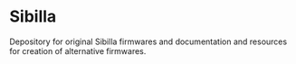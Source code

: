 # Sibilla
Depository for original Sibilla firmwares and documentation and resources for creation of alternative firmwares.
